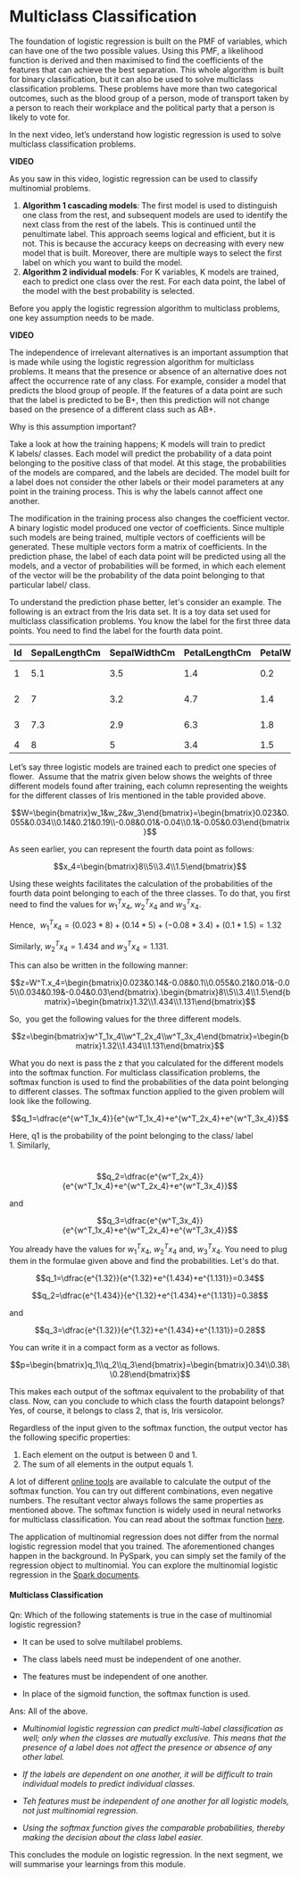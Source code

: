 # Multiclass Classification

The foundation of logistic regression is built on the PMF of variables, which can have one of the two possible values. Using this PMF, a likelihood function is derived and then maximised to find the coefficients of the features that can achieve the best separation. This whole algorithm is built for binary classification, but it can also be used to solve multiclass classification problems. These problems have more than two categorical outcomes, such as the blood group of a person, mode of transport taken by a person to reach their workplace and the political party that a person is likely to vote for. 

In the next video, let’s understand how logistic regression is used to solve multiclass classification problems.

**VIDEO**

As you saw in this video, logistic regression can be used to classify multinomial problems.

1. **Algorithm 1 cascading models**: The first model is used to distinguish one class from the rest, and subsequent models are used to identify the next class from the rest of the labels. This is continued until the penultimate label. This approach seems logical and efficient, but it is not. This is because the accuracy keeps on decreasing with every new model that is built. Moreover, there are multiple ways to select the first label on which you want to build the model. 
2. **Algorithm 2 individual models**: For K variables, K models are trained, each to predict one class over the rest. For each data point, the label of the model with the best probability is selected.

Before you apply the logistic regression algorithm to multiclass problems, one key assumption needs to be made.

**VIDEO**

The independence of irrelevant alternatives is an important assumption that is made while using the logistic regression algorithm for multiclass problems. It means that the presence or absence of an alternative does not affect the occurrence rate of any class. For example, consider a model that predicts the blood group of people. If the features of a data point are such that the label is predicted to be B+, then this prediction will not change based on the presence of a different class such as AB+. 

Why is this assumption important?

Take a look at how the training happens; K models will train to predict K labels/ classes. Each model will predict the probability of a data point belonging to the positive class of that model. At this stage, the probabilities of the models are compared, and the labels are decided. The model built for a label does not consider the other labels or their model parameters at any point in the training process. This is why the labels cannot affect one another. 

The modification in the training process also changes the coefficient vector. A binary logistic model produced one vector of coefficients. Since multiple such models are being trained, multiple vectors of coefficients will be generated. These multiple vectors form a matrix of coefficients. In the prediction phase, the label of each data point will be predicted using all the models, and a vector of probabilities will be formed, in which each element of the vector will be the probability of the data point belonging to that particular label/ class.

To understand the prediction phase better, let's consider an example. The following is an extract from the Iris data set. It is a toy data set used for multiclass classification problems. You know the label for the first three data points. You need to find the label for the fourth data point.

| **Id** | **SepalLengthCm** | **SepalWidthCm** | **PetalLengthCm** | **PetalWidthCm** | **Species**     |
| ------ | ----------------- | ---------------- | ----------------- | ---------------- | --------------- |
| 1      | 5.1               | 3.5              | 1.4               | 0.2              | Iris setosa     |
| 2      | 7                 | 3.2              | 4.7               | 1.4              | Iris versicolor |
| 3      | 7.3               | 2.9              | 6.3               | 1.8              | Iris virginica  |
| 4      | 8                 | 5                | 3.4               | 1.5              | ??              |

Let’s say three logistic models are trained each to predict one species of flower.  Assume that the matrix given below shows the weights of three different models found after training, each column representing the weights for the different classes of Iris mentioned in the table provided above.

$$W=\begin{bmatrix}w_1&w_2&w_3\end{bmatrix}=\begin{bmatrix}0.023&0.055&0.034\\0.14&0.21&0.19\\-0.08&0.01&-0.04\\0.1&-0.05&0.03\end{bmatrix}$$

As seen earlier, you can represent the fourth data point as follows:

$$x_4=\begin{bmatrix}8\\5\\3.4\\1.5\end{bmatrix}$$

Using these weights facilitates the calculation of the probabilities of the fourth data point belonging to each of the three classes. To do that, you first need to find the values for $w^T_1x_4$, $w^T_2x_4$ and $w^T_3x_4$.

Hence,  $w^T_1x_4=(0.023*8)+(0.14*5)+(−0.08*3.4)+(0.1*1.5)=1.32$

Similarly, $w^T_2x_4=1.434$ and $w^T_3x_4=1.131.$

This can also be written in the following manner:

$$z=W^T.x_4=\begin{bmatrix}0.023&0.14&-0.08&0.1\\0.055&0.21&0.01&-0.05\\0.034&0.19&-0.04&0.03\end{bmatrix}.\begin{bmatrix}8\\5\\3.4\\1.5\end{bmatrix}=\begin{bmatrix}1.32\\1.434\\1.131\end{bmatrix}$$

So,  you get the following values for the three different models. 

$$z=\begin{bmatrix}w^T_1x_4\\w^T_2x_4\\w^T_3x_4\end{bmatrix}=\begin{bmatrix}1.32\\1.434\\1.131\end{bmatrix}$$

What you do next is pass the z that you calculated for the different models into the softmax function. For multiclass classification problems, the softmax function is used to find the probabilities of the data point belonging to different classes. The softmax function applied to the given problem will look like the following. 

$$q_1=\dfrac{e^{w^T_1x_4}}{e^{w^T_1x_4}+e^{w^T_2x_4}+e^{w^T_3x_4}}$$

Here, q1 is the probability of the point belonging to the class/ label 1. Similarly,

 $$q_2=\dfrac{e^{w^T_2x_4}}{e^{w^T_1x_4}+e^{w^T_2x_4}+e^{w^T_3x_4}}$$

and

$$q_3=\dfrac{e^{w^T_3x_4}}{e^{w^T_1x_4}+e^{w^T_2x_4}+e^{w^T_3x_4}}$$

You already have the values for $w^T_1x_4$, $w^T_2x_4$ and, $w^T_3x_4$. You need to plug them in the formulae given above and find the probabilities. Let's do that.

$$q_1=\dfrac{e^{1.32}}{e^{1.32}+e^{1.434}+e^{1.131}}=0.34$$

$$q_2=\dfrac{e^{1.434}}{e^{1.32}+e^{1.434}+e^{1.131}}=0.38$$

and

$$q_3=\dfrac{e^{1.32}}{e^{1.32}+e^{1.434}+e^{1.131}}=0.28$$

You can write it in a compact form as a vector as follows.

$$p=\begin{bmatrix}q_1\\q_2\\q_3\end{bmatrix}=\begin{bmatrix}0.34\\0.38\\0.28\end{bmatrix}$$

This makes each output of the softmax equivalent to the probability of that class. Now, can you conclude to which class the fourth datapoint belongs? Yes, of course, it belongs to class 2, that is, Iris versicolor.

Regardless of the input given to the softmax function, the output vector has the following specific properties: 

1. Each element on the output is between 0 and 1.
2. The sum of all elements in the output equals 1.

A lot of different [online tools](https://keisan.casio.com/exec/system/15168444286206) are available to calculate the output of the softmax function. You can try out different combinations, even negative numbers. The resultant vector always follows the same properties as mentioned above. The softmax function is widely used in neural networks for multiclass classification. You can read about the softmax function [here](https://stats.stackexchange.com/questions/233658/softmax-vs-sigmoid-function-in-logistic-classifier).

The application of multinomial regression does not differ from the normal logistic regression model that you trained. The aforementioned changes happen in the background. In PySpark, you can simply set the family of the regression object to multinomial. You can explore the multinomial logistic regression in the [Spark documents](http://spark.apache.org/docs/latest/ml-classification-regression.html#multinomial-logistic-regression).

#### Multiclass Classification

Qn: Which of the following statements is true in the case of multinomial logistic regression?

- It can be used to solve multilabel problems.

- The class labels need must be independent of one another.

- The features must be independent of one another.

- In place of the sigmoid function, the softmax function is used.

Ans: All of the above. 

- *Multinomial logistic regression can predict multi-label classification as well; only when the classes are mutually exclusive. This means that the presence of a label does not affect the presence or absence of any other label.*

- *If the labels are dependent on one another, it will be difficult to train individual models to predict individual classes.*

- *Teh features must be independent of one another for all logistic models, not just multinomial regression.*

- *Using the softmax function gives the comparable probabilities, thereby making the decision about the class label easier.*

This concludes the module on logistic regression. In the next segment, we will summarise your learnings from this module.
